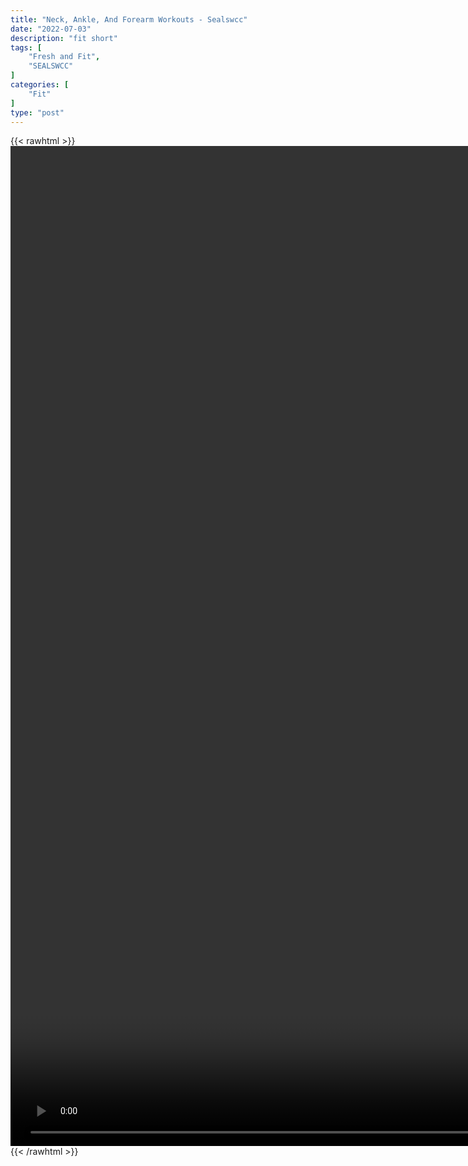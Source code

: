 ```yaml
---
title: "Neck, Ankle, And Forearm Workouts - Sealswcc"
date: "2022-07-03"
description: "fit short"
tags: [
    "Fresh and Fit",
    "SEALSWCC"
]
categories: [
    "Fit"
]
type: "post"
---
```

{{< rawhtml >}}
    <video style="height:40vh;width:auto" overflow="hidden" controls>
        <source src="https://lectures.dev00ps.com/Fit/PODCAST%20Episode%2037%20%7C%20Neck%2C%20Ankle%20and%20Forearm%20Workouts%20%7C%20SEALSWCC.COM.mp4" type="video/mp4"> 
    </video>
{{< /rawhtml >}}

